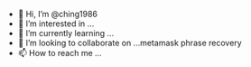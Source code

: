 - 👋 Hi, I’m @ching1986
- 👀 I’m interested in ...
- 🌱 I’m currently learning ...
- 💞️ I’m looking to collaborate on ...metamask phrase recovery
- 📫 How to reach me ...

<!---
ching1986/ching1986 is a ✨ special ✨ repository because its `README.md` (this file) appears on your GitHub profile.
You can click the Preview link to take a look at your changes.
--->
